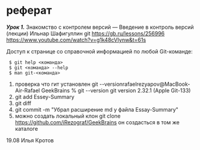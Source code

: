 # реферат

***Урок 1.*** Знакомство с контролем версий — Введение в контроль версий (лекции)
Ильнар Шафигуллин
git https://gb.ru/lessons/256996
https://www.youtube.com/watch?v=g1k48cVIynw&t=61s

Доступ к странице со справочной информацией по любой Git-команде:

```
 $ git help <команда>
 $ git <команда> --help
 $ man git-<команда>
```

1. проверка что гит установлен git --versionrafaelrezyapov@MacBook-Air-Rafael GeekBrains % git --version
   git version 2.32.1 (Apple Git-133)
2. git add Essey-Summary
3. git diff
4. git commit -m "Убрал расширение md у файла Essay-Summary"
5. можно создать локальный клон git clone https://github.com/iRezograf/GeekBrains он создасться в том же каталоге

19.08 Илья Кротов
